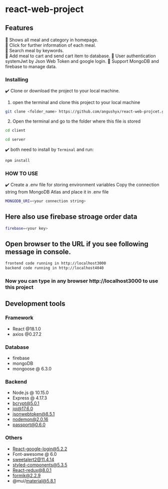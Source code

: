 # react-web-project




## Features
:star2: Shows all meal and category in homepage.  
:star2: Click for further information of each meal.  
:star2: Search meal by keywords.  
:star2: Add meal to cart and send cart item to database.
:star2: User authentication systemJwt by Json Web Token and google login.
:star2: Support MongoDB and firebase to manage data.  



### Installing

:heavy_check_mark: Clone or download the project to your local machine.  

1. open the terminal and clone this project to your local machine
```bash
git clone <folder_name> https://github.com/angushyx/react-web-projcet.git
```

2. Open the terminal and go to the folder where this file is stored
```bash
cd client
```
```bash
cd server
```

:heavy_check_mark: both need to install by `Terminal` and run:  
```bash
npm install
```

### HOW TO USE

:heavy_check_mark: Create a .env file for storing environment variables
Copy the connection string from MongoDB Atlas and place it in .env file
```bash
MONGODB_URI=<your connection string>
```
## Here also use firebase stroage order data
```bash
firebase=<your key>
```

## Open browser to the URL if you see following message in console.  
```bash
frontend code running in http://localhost3000
backend code running in http://localhost4040
```

### Now you can type in any browser http://localhost3000 to use this project

## Development tools

### Framework
  - React @18.1.0
  - axios @0.27.2

### Database
 - firebase
 - mongoDB
 - mongoose @ 6.3.0

### Backend 
 - Node.js @ 10.15.0
 - Express @ 4.17.3
 - bcrypt@5.0.1
 - joi@17.6.0
 - jsonwebtoken@8.5.1
 - nodemon@2.0.16
 - passport@0.6.0

### Others
- React-google-login@5.2.2
- Font-awesome @ 6.0
- sweetalert2@11.4.14
- styled-components@5.3.5
- React-redux@8.0.1
- formik@2.2.9
- @mui/material@5.8.1

